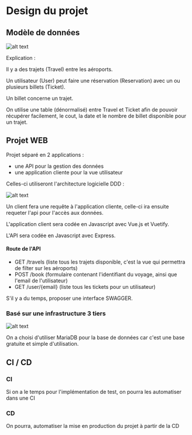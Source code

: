 # Design du projet

## Modèle de données

![alt text](https://i.imgur.com/i1Txo1F.png)

Explication :

Il y a des trajets (Travel) entre les aéroports.

Un utilisateur (User) peut faire une réservation (Reservation) avec un ou plusieurs billets (Ticket).

Un billet concerne un trajet. 

On utilise une table (dénormalisé) entre Travel et Ticket afin de pouvoir récupérer facilement, le cout, la date et le nombre de billet disponible pour un trajet.

## Projet WEB

Projet séparé en 2 applications : 
- une API pour la gestion des données
- une application cliente pour la vue utilisateur

Celles-ci utiliseront l'architecture logicielle DDD :

![alt text](https://i.imgur.com/o6Ihfed.png)

Un client fera une requête à l'application cliente, celle-ci ira ensuite requeter l'api pour l'accès aux données.

L'application client sera codée en Javascript avec Vue.js et Vuetify.

L'API sera codée en Javascript avec Express.

#### Route de l'API

- GET /travels (liste tous les trajets disponible, c'est la vue qui permettra de filter sur les aéroports)
- POST /book (formulaire contenant l'identifiant du voyage, ainsi que l'email de l'utilisateur)
- GET /user/{email} (liste tous les tickets pour un utilisateur)

S'il y a du temps, proposer une interface SWAGGER.

### Basé sur une infrastructure 3 tiers

![alt text](https://i.imgur.com/GzMjXav.png)

On a choisi d'utiliser MariaDB pour la base de données car c'est une base gratuite et simple d'utilisation.

## CI / CD

### CI

Si on a le temps pour l'implémentation de test, on pourra les automatiser dans une CI

### CD

On pourra, automatiser la mise en production du projet à partir de la CD